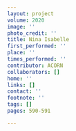 ```yaml
---
layout: project
volume: 2020
image: ''
photo_credit: ''
title: Nina Isabelle
first_performed: ''
place: ''
times_performed: ''
contributor: ACORN
collaborators: []
home: ''
links: []
contact: ''
footnote: ''
tags: []
pages: 590-591

---
```




